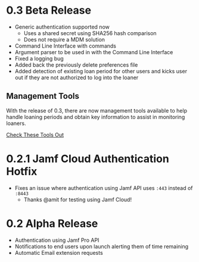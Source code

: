 # 0.3 Beta Release
- Generic authentication supported now
  - Uses a shared secret using SHA256 hash comparison
  - Does not require a MDM solution
- Command Line Interface with commands
- Argument parser to be used in with the Command Line Interface
- Fixed a logging bug
- Added back the previously delete preferences file
- Added detection of existing loan period for other users and kicks user out if they are not authorized to log into the loaner

## Management Tools
With the release of 0.3, there are now management tools available to help handle loaning periods and obtain key information to assist in monitoring loaners.

[Check These Tools Out](Tools/)

# 0.2.1 Jamf Cloud Authentication Hotfix
- Fixes an issue where authentication using Jamf API uses `:443` instead of `:8443`
  - Thanks @amit for testing using Jamf Cloud!

# 0.2 Alpha Release
- Authentication using Jamf Pro API
- Notifications to end users upon launch alerting them of time remaining
- Automatic Email extension requests
